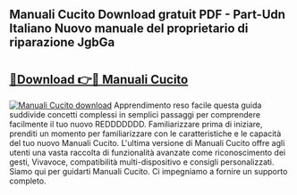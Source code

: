 ## Manuali Cucito Download gratuit PDF - Part-Udn Italiano Nuovo manuale del proprietario di riparazione JgbGa

# <h2><a href="http://dfgfjk.blite.top/?on=Manuali+Cucito">🔗Download 👉🔴 Manuali Cucito</a></h2>

[![Manuali Cucito download](https://i.imgur.com/lujVjoI.png)](http://dfgfjk.blite.top/?on=Manuali+Cucito)
Apprendimento reso facile questa guida suddivide concetti complessi in semplici passaggi per comprendere facilmente il tuo nuovo REDDDDDDD. Familiarizzare prima di iniziare, prenditi un momento per familiarizzare con le caratteristiche e le capacità del tuo nuovo Manuali Cucito. L'ultima versione di Manuali Cucito offre agli utenti una vasta raccolta di funzionalità avanzate come riconoscimento dei gesti, Vivavoce, compatibilità multi-dispositivo e consigli personalizzati. Siamo qui per guidarti Manuali Cucito. Ci impegniamo a fornire un supporto completo.
